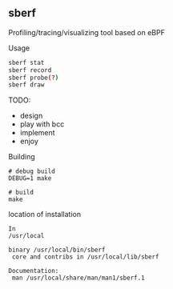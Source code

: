 ## sberf
Profiling/tracing/visualizing tool based on eBPF

Usage

```bash
sberf stat
sberf record
sberf probe(?)
sberf draw
```

TODO:
- design
- play with bcc
- implement
- enjoy

Building

```
# debug build
DEBUG=1 make

# build
make
```

location of installation

```
In
/usr/local

binary /usr/local/bin/sberf
 core and contribs in /usr/local/lib/sberf

Documentation:
 man /usr/local/share/man/man1/sberf.1
```
